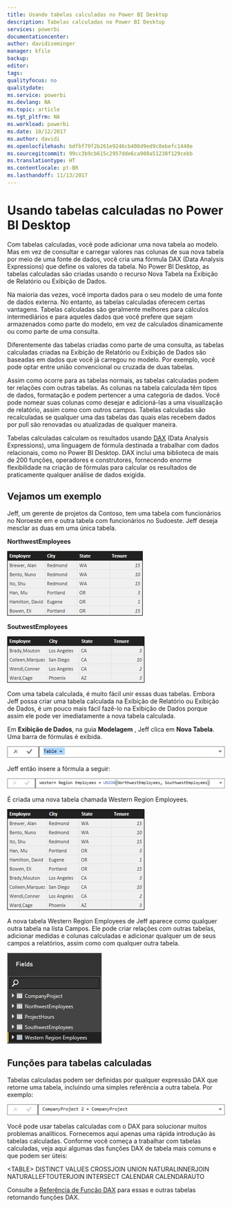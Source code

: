 ```yaml
---
title: Usando tabelas calculadas no Power BI Desktop
description: Tabelas calculadas no Power BI Desktop
services: powerbi
documentationcenter: 
author: davidiseminger
manager: kfile
backup: 
editor: 
tags: 
qualityfocus: no
qualitydate: 
ms.service: powerbi
ms.devlang: NA
ms.topic: article
ms.tgt_pltfrm: NA
ms.workload: powerbi
ms.date: 10/12/2017
ms.author: davidi
ms.openlocfilehash: bdfbf79f2b261e9246cb406d9ed9c8ebefc1440e
ms.sourcegitcommit: 99cc3b9cb615c2957dde6ca908a51238f129cebb
ms.translationtype: HT
ms.contentlocale: pt-BR
ms.lasthandoff: 11/13/2017
---
```

# <a name="using-calculated-tables-in-power-bi-desktop"></a>Usando tabelas calculadas no Power BI Desktop
Com tabelas calculadas, você pode adicionar uma nova tabela ao modelo. Mas em vez de consultar e carregar valores nas colunas de sua nova tabela por meio de uma fonte de dados, você cria uma fórmula DAX (Data Analysis Expressions) que define os valores da tabela. No Power BI Desktop, as tabelas calculadas são criadas usando o recurso Nova Tabela na Exibição de Relatório ou Exibição de Dados.

Na maioria das vezes, você importa dados para o seu modelo de uma fonte de dados externa. No entanto, as tabelas calculadas oferecem certas vantagens. Tabelas calculadas são geralmente melhores para cálculos intermediários e para aqueles dados que você prefere que sejam armazenados como parte do modelo, em vez de calculados dinamicamente ou como parte de uma consulta.

Diferentemente das tabelas criadas como parte de uma consulta, as tabelas calculadas criadas na Exibição de Relatório ou Exibição de Dados são baseadas em dados que você já carregou no modelo. Por exemplo, você pode optar entre união convencional ou cruzada de duas tabelas.

Assim como ocorre para as tabelas normais, as tabelas calculadas podem ter relações com outras tabelas. As colunas na tabela calculada têm tipos de dados, formatação e podem pertencer a uma categoria de dados. Você pode nomear suas colunas como desejar e adicioná-las a uma visualização de relatório, assim como com outros campos. Tabelas calculadas são recalculadas se qualquer uma das tabelas das quais elas recebem dados por pull são renovadas ou atualizadas de qualquer maneira.

Tabelas calculadas calculam os resultados usando [DAX](https://msdn.microsoft.com/library/gg413422.aspx) (Data Analysis Expressions), uma linguagem de fórmula destinada a trabalhar com dados relacionais, como no Power BI Desktop. DAX inclui uma biblioteca de mais de 200 funções, operadores e construtores, fornecendo enorme flexibilidade na criação de fórmulas para calcular os resultados de praticamente qualquer análise de dados exigida.

## <a name="lets-look-at-an-example"></a>Vejamos um exemplo
Jeff, um gerente de projetos da Contoso, tem uma tabela com funcionários no Noroeste em e outra tabela com funcionários no Sudoeste. Jeff deseja mesclar as duas em uma única tabela.

**NorthwestEmployees**

 ![](media/desktop-calculated-tables/calctables_nwempl.png)

**SoutwestEmployees**

 ![](media/desktop-calculated-tables/calctables_swempl.png)

Com uma tabela calculada, é muito fácil unir essas duas tabelas. Embora Jeff possa criar uma tabela calculada na Exibição de Relatório ou Exibição de Dados, é um pouco mais fácil fazê-lo na Exibição de Dados porque assim ele pode ver imediatamente a nova tabela calculada.

Em **Exibição de Dados**, na guia **Modelagem** , Jeff clica em **Nova Tabela**. Uma barra de fórmulas é exibida.

 ![](media/desktop-calculated-tables/calctables_formulabarempty.png)

Jeff então insere a fórmula a seguir:

 ![](media/desktop-calculated-tables/calctables_formulabarformula.png)

É criada uma nova tabela chamada Western Region Employees.

 ![](media/desktop-calculated-tables/calctables_westregionempl.png)

A nova tabela Western Region Employees de Jeff aparece como qualquer outra tabela na lista Campos. Ele pode criar relações com outras tabelas, adicionar medidas e colunas calculadas e adicionar qualquer um de seus campos a relatórios, assim como com qualquer outra tabela.

 ![](media/desktop-calculated-tables/calctables_fieldlist.png)

## <a name="functions-for-calculated-tables"></a>Funções para tabelas calculadas
Tabelas calculadas podem ser definidas por qualquer expressão DAX que retorne uma tabela, incluindo uma simples referência a outra tabela. Por exemplo:

 ![](media/desktop-calculated-tables/calctables_formulabarsimpleformula.png)

Você pode usar tabelas calculadas com o DAX para solucionar muitos problemas analíticos. Fornecemos aqui apenas uma rápida introdução às tabelas calculadas. Conforme você começa a trabalhar com tabelas calculadas, veja aqui algumas das funções DAX de tabela mais comuns e que podem ser úteis:

&lt;TABLE&gt; DISTINCT VALUES CROSSJOIN UNION NATURALINNERJOIN NATURALLEFTOUTERJOIN INTERSECT CALENDAR CALENDARAUTO

Consulte a [Referência de Função DAX](https://msdn.microsoft.com/ee634396.aspx) para essas e outras tabelas retornando funções DAX.

